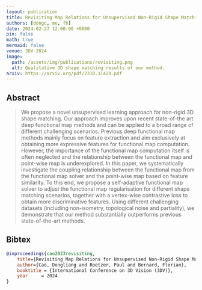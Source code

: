 ```yaml
---
layout: publication
title: Revisiting Map Relations for Unsupervised Non-Rigid Shape Matching
authors: [dongc, me, fb]
date: 2024-02-27 12:00:00 +0800
pin: false
math: true
mermaid: false
venue: 3DV 2024
image:
  path: /assets/img/publications/revisiting.png
  alt: Qualitative 3D shape matching results of our method.
arxiv: https://arxiv.org/pdf/2310.11420.pdf
---
```


## Abstract

> We propose a novel unsupervised learning approach for non-rigid 3D shape matching. Our approach improves upon recent state-of-the art deep functional map methods and can be applied to a broad range of different challenging scenarios. Previous deep functional map methods mainly focus on feature extraction and aim exclusively at obtaining more expressive features for functional map computation. However, the importance of the functional map computation itself is often neglected and the relationship between the functional map and point-wise map is underexplored. In this paper, we systematically investigate the coupling relationship between the functional map from the functional map solver and the point-wise map based on feature similarity. To this end, we propose a self-adaptive functional map solver to adjust the functional map regularisation for different shape matching scenarios, together with a vertex-wise contrastive loss to obtain more discriminative features. Using different challenging datasets (including non-isometry, topological noise and partiality), we demonstrate that our method substantially outperforms previous state-of-the-art methods.


## Bibtex
```bibtex
@inproceedings{cao2023revisiting,
    title={Revisiting Map Relations for Unsupervised Non-Rigid Shape Matching},
    author={Cao, Dongliang and Roetzer, Paul and Bernard, Florian},
    booktitle = {International Conference on 3D Vision (3DV)},
    year     = 2024
}
```
